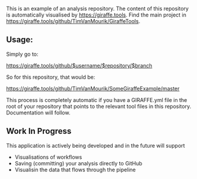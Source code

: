 This is an example of an analysis repository. The content of this repository is automatically visualised by https://giraffe.tools. Find the main project in https://giraffe.tools/github/TimVanMourik/GiraffeTools.

## Usage:
Simply go to:

https://giraffe.tools/github/$username/$repository/$branch

So for this repository, that would be:

https://giraffe.tools/github/TimVanMourik/SomeGiraffeExample/master

This process is completely automatic if you have a GIRAFFE.yml file in the root of your repository that points to the relevant tool files in this repository. Documentation will follow. 

## Work In Progress
This application is actively being developed and in the future will support
* Visualisations of workflows
* Saving (committing) your analysis directly to GitHub
* Visualisin the data that flows through the pipeline
